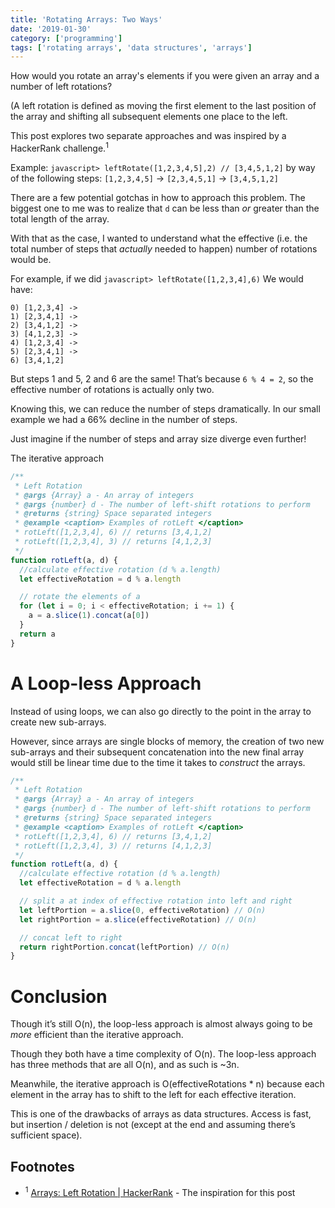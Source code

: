 ```yaml
---
title: 'Rotating Arrays: Two Ways'
date: '2019-01-30'
category: ['programming']
tags: ['rotating arrays', 'data structures', 'arrays']
---
```


How would you rotate an array's elements if you were given an array and a number of left rotations?

(A left rotation is defined as moving the first element to the last position of the array and shifting all subsequent elements one place to the left.

This post explores two separate approaches and was inspired by a HackerRank challenge.<sup>1</sup>

Example:
`javascript> leftRotate([1,2,3,4,5],2) // [3,4,5,1,2]`
by way of the following steps:
`[1,2,3,4,5]` -> `[2,3,4,5,1]` -> `[3,4,5,1,2]`

There are a few potential gotchas in how to approach this problem. The biggest one to me was to realize that `d` can be less than _or_ greater than the total length of the array.

With that as the case, I wanted to understand what the effective (i.e. the total number of steps that _actually_ needed to happen) number of rotations would be.

For example, if we did `javascript> leftRotate([1,2,3,4],6)`
We would have:

```
0) [1,2,3,4] ->
1) [2,3,4,1] ->
2) [3,4,1,2] ->
3) [4,1,2,3] ->
4) [1,2,3,4] ->
5) [2,3,4,1] ->
6) [3,4,1,2]
```

But steps 1 and 5, 2 and 6 are the same! That’s because `6 % 4 = 2`, so the effective number of rotations is actually only two.

Knowing this, we can reduce the number of steps dramatically. In our small example we had a 66% decline in the number of steps.

Just imagine if the number of steps and array size diverge even further!

The iterative approach

```js
/**
 * Left Rotation
 * @args {Array} a - An array of integers
 * @args {number} d - The number of left-shift rotations to perform
 * @returns {string} Space separated integers
 * @example <caption> Examples of rotLeft </caption>
 * rotLeft([1,2,3,4], 6) // returns [3,4,1,2]
 * rotLeft([1,2,3,4], 3) // returns [4,1,2,3]
 */
function rotLeft(a, d) {
  //calculate effective rotation (d % a.length)
  let effectiveRotation = d % a.length

  // rotate the elements of a
  for (let i = 0; i < effectiveRotation; i += 1) {
    a = a.slice(1).concat(a[0])
  }
  return a
}
```

# A Loop-less Approach

Instead of using loops, we can also go directly to the point in the array to create new sub-arrays.

However, since arrays are single blocks of memory, the creation of two new sub-arrays and their subsequent concatenation into the new final array would still be linear time due to the time it takes to _construct_ the arrays.

```js
/**
 * Left Rotation
 * @args {Array} a - An array of integers
 * @args {number} d - The number of left-shift rotations to perform
 * @returns {string} Space separated integers
 * @example <caption> Examples of rotLeft </caption>
 * rotLeft([1,2,3,4], 6) // returns [3,4,1,2]
 * rotLeft([1,2,3,4], 3) // returns [4,1,2,3]
 */
function rotLeft(a, d) {
  //calculate effective rotation (d % a.length)
  let effectiveRotation = d % a.length

  // split a at index of effective rotation into left and right
  let leftPortion = a.slice(0, effectiveRotation) // O(n)
  let rightPortion = a.slice(effectiveRotation) // O(n)

  // concat left to right
  return rightPortion.concat(leftPortion) // O(n)
}
```

# Conclusion

Though it’s still O(n), the loop-less approach is almost always going to be _more_ efficient than the iterative approach.

Though they both have a time complexity of O(n). The loop-less approach has three methods that are all O(n), and as such is ~3n.

Meanwhile, the iterative approach is O(effectiveRotations \* n) because each element in the array has to shift to the left for each effective iteration.

This is one of the drawbacks of arrays as data structures. Access is fast, but insertion / deletion is not (except at the end and assuming there’s sufficient space).

## Footnotes

- <sup>1</sup> [Arrays: Left Rotation | HackerRank](https://www.hackerrank.com/challenges/ctci-array-left-rotation/problem?h_l=interview&playlist_slugs%5B%5D=interview-preparation-kit&playlist_slugs%5B%5D=arrays) - The inspiration for this post
